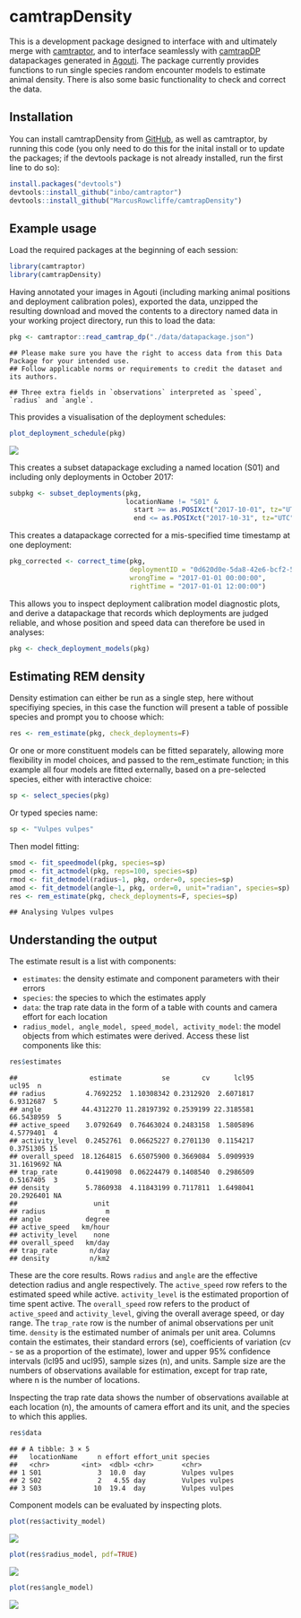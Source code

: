 camtrapDensity
================

This is a development package designed to interface with and ultimately
merge with
[camtraptor](https://github.com/inbo/camtraptor/blob/main/README.md),
and to interface seamlessly with
[camtrapDP](https://tdwg.github.io/camtrap-dp/data/) datapackages
generated in [Agouti](https://www.agouti.eu). The package currently
provides functions to run single species random encounter models to
estimate animal density. There is also some basic functionality to check
and correct the data.

## Installation

You can install camtrapDensity from
[GitHub](https://github.com/MarcusRowcliffe/camtrapDensity), as well as
camtraptor, by running this code (you only need to do this for the
inital install or to update the packages; if the devtools package is not
already installed, run the first line to do so):

``` r
install.packages("devtools")
devtools::install_github("inbo/camtraptor")
devtools::install_github("MarcusRowcliffe/camtrapDensity")
```

## Example usage

Load the required packages at the beginning of each session:

``` r
library(camtraptor)
library(camtrapDensity)
```

Having annotated your images in Agouti (including marking animal
positions and deployment calibration poles), exported the data, unzipped
the resulting download and moved the contents to a directory named data
in your working project directory, run this to load the data:

``` r
pkg <- camtraptor::read_camtrap_dp("./data/datapackage.json")
```

    ## Please make sure you have the right to access data from this Data Package for your intended use.
    ## Follow applicable norms or requirements to credit the dataset and its authors.

    ## Three extra fields in `observations` interpreted as `speed`, `radius` and `angle`.

This provides a visualisation of the deployment schedules:

``` r
plot_deployment_schedule(pkg)
```

![](README_files/figure-gfm/unnamed-chunk-4-1.png)<!-- -->

This creates a subset datapackage excluding a named location (S01) and
including only deployments in October 2017:

``` r
subpkg <- subset_deployments(pkg,
                             locationName != "S01" &
                               start >= as.POSIXct("2017-10-01", tz="UTC") &
                               end <= as.POSIXct("2017-10-31", tz="UTC"))
```

This creates a datapackage corrected for a mis-specified time timestamp
at one deployment:

``` r
pkg_corrected <- correct_time(pkg,
                              deploymentID = "0d620d0e-5da8-42e6-bcf2-56c11fb3d08e",
                              wrongTime = "2017-01-01 00:00:00",
                              rightTime = "2017-01-01 12:00:00")
```

This allows you to inspect deployment calibration model diagnostic
plots, and derive a datapackage that records which deployments are
judged reliable, and whose position and speed data can therefore be used
in analyses:

``` r
pkg <- check_deployment_models(pkg)
```

## Estimating REM density

Density estimation can either be run as a single step, here without
specifiying species, in this case the function will present a table of
possible species and prompt you to choose which:

``` r
res <- rem_estimate(pkg, check_deployments=F)
```

Or one or more constituent models can be fitted separately, allowing
more flexibility in model choices, and passed to the rem_estimate
function; in this example all four models are fitted externally, based
on a pre-selected species, either with interactive choice:

``` r
sp <- select_species(pkg)
```

Or typed species name:

``` r
sp <- "Vulpes vulpes"
```

Then model fitting:

``` r
smod <- fit_speedmodel(pkg, species=sp)
pmod <- fit_actmodel(pkg, reps=100, species=sp)
rmod <- fit_detmodel(radius~1, pkg, order=0, species=sp)
amod <- fit_detmodel(angle~1, pkg, order=0, unit="radian", species=sp)
res <- rem_estimate(pkg, check_deployments=F, species=sp)
```

    ## Analysing Vulpes vulpes

## Understanding the output

The estimate result is a list with components:

- `estimates`: the density estimate and component parameters with their
  errors
- `species`: the species to which the estimates apply
- `data`: the trap rate data in the form of a table with counts and
  camera effort for each location
- `radius_model, angle_model, speed_model, activity_model`: the model
  objects from which estimates were derived. Access these list
  components like this:

``` r
res$estimates
```

    ##                  estimate          se        cv      lcl95      ucl95  n
    ## radius          4.7692252  1.10308342 0.2312920  2.6071817  6.9312687  5
    ## angle          44.4312270 11.28197392 0.2539199 22.3185581 66.5438959  5
    ## active_speed    3.0792649  0.76463024 0.2483158  1.5805896  4.5779401  4
    ## activity_level  0.2452761  0.06625227 0.2701130  0.1154217  0.3751305 15
    ## overall_speed  18.1264815  6.65075900 0.3669084  5.0909939 31.1619692 NA
    ## trap_rate       0.4419098  0.06224479 0.1408540  0.2986509  0.5167405  3
    ## density         5.7860938  4.11843199 0.7117811  1.6498041 20.2926401 NA
    ##                   unit
    ## radius               m
    ## angle           degree
    ## active_speed   km/hour
    ## activity_level    none
    ## overall_speed   km/day
    ## trap_rate        n/day
    ## density          n/km2

These are the core results. Rows `radius` and `angle` are the effective
detection radius and angle respectively. The `active_speed` row refers
to the estimated speed while active. `activity_level` is the estimated
proportion of time spent active. The `overall_speed` row refers to the
product of `active_speed` and `activity_level`, giving the overall
average speed, or day range. The `trap_rate` row is the number of animal
observations per unit time. `density` is the estimated number of animals
per unit area. Columns contain the estimates, their standard errors
(se), coefficients of variation (cv - se as a proportion of the
estimate), lower and upper 95% confidence intervals (lcl95 and ucl95),
sample sizes (n), and units. Sample size are the numbers of observations
available for estimation, except for trap rate, where n is the number of
locations.

Inspecting the trap rate data shows the number of observations available
at each location (n), the amounts of camera effort and its unit, and the
species to which this applies.

``` r
res$data
```

    ## # A tibble: 3 × 5
    ##   locationName     n effort effort_unit species      
    ##   <chr>        <int>  <dbl> <chr>       <chr>        
    ## 1 S01              3  10.0  day         Vulpes vulpes
    ## 2 S02              2   4.55 day         Vulpes vulpes
    ## 3 S03             10  19.4  day         Vulpes vulpes

Component models can be evaluated by inspecting plots.

``` r
plot(res$activity_model)
```

![](README_files/figure-gfm/unnamed-chunk-14-1.png)<!-- -->

``` r
plot(res$radius_model, pdf=TRUE)
```

![](README_files/figure-gfm/unnamed-chunk-14-2.png)<!-- -->

``` r
plot(res$angle_model)
```

![](README_files/figure-gfm/unnamed-chunk-14-3.png)<!-- -->
